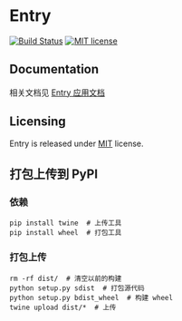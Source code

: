 # Entry

[![Build Status](https://travis-ci.org/laincloud/entry.svg?branch=master)](https://travis-ci.org/laincloud/entry)
[![MIT license](https://img.shields.io/github/license/mashape/apistatus.svg)](https://opensource.org/licenses/MIT)

## Documentation

相关文档见 [Entry 应用文档](https://laincloud.gitbooks.io/white-paper/content/outofbox/entry.html)

## Licensing
Entry is released under [MIT](https://github.com/laincloud/entry/blob/master/LICENSE) license.

## 打包上传到 PyPI

### 依赖

```
pip install twine  # 上传工具
pip install wheel  # 打包工具
```

### 打包上传

```
rm -rf dist/  # 清空以前的构建
python setup.py sdist  # 打包源代码
python setup.py bdist_wheel  # 构建 wheel
twine upload dist/*  # 上传
```
